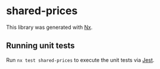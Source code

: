 # shared-prices

This library was generated with [Nx](https://nx.dev).

## Running unit tests

Run `nx test shared-prices` to execute the unit tests via [Jest](https://jestjs.io).
